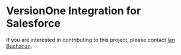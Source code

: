 # VersionOne Integration for Salesforce

If you are interested in contributing to this project, please contact [Ian Buchanan](mailto:ian.buchanan@versionone.com).
